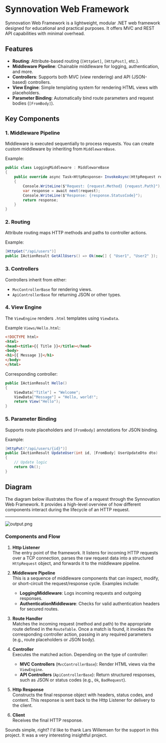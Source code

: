 # Synnovation Web Framework

Synnovation Web Framework is a lightweight, modular .NET web framework designed for educational and practical purposes.
It offers MVC and REST API capabilities with minimal overhead.

## Features

- **Routing**: Attribute-based routing (`[HttpGet]`, `[HttpPost]`, etc.).
- **Middleware Pipeline**: Chainable middleware for logging, authentication, and more.
- **Controllers**: Supports both MVC (view rendering) and API (JSON-based) controllers.
- **View Engine**: Simple templating system for rendering HTML views with placeholders.
- **Parameter Binding**: Automatically bind route parameters and request bodies (`[FromBody]`).

## Key Components

### 1. Middleware Pipeline

Middleware is executed sequentially to process requests. You can create custom middleware by inheriting from
`MiddlewareBase`.

Example:

```csharp
public class LoggingMiddleware : MiddlewareBase
{
    public override async Task<HttpResponse> InvokeAsync(HttpRequest request, Func<HttpRequest, Task<HttpResponse>> next)
    {
        Console.WriteLine($"Request: {request.Method} {request.Path}");
        var response = await next(request);
        Console.WriteLine($"Response: {response.StatusCode}");
        return response;
    }
}
```

### 2. Routing

Attribute routing maps HTTP methods and paths to controller actions.

Example:

```csharp
[HttpGet("/api/users")]
public IActionResult GetAllUsers() => Ok(new[] { "User1", "User2" });
```

### 3. Controllers

Controllers inherit from either:

* `MvcControllerBase` for rendering views.
* `ApiControllerBase` for returning JSON or other types.

### 4. View Engine

The `ViewEngine` renders `.html` templates using `ViewData`.

Example `Views/Hello.html`:

````html
<!DOCTYPE html>
<html>
<head><title>{{ Title }}</title></head>
<body>
<h1>{{ Message }}</h1>
</body>
</html>
````

Corresponding controller:

````csharp
public IActionResult Hello()
{
    ViewData["Title"] = "Welcome";
    ViewData["Message"] = "Hello, world!";
    return View("Hello");
}
````

### 5. Parameter Binding

Supports route placeholders and `[FromBody]` annotations for JSON binding.

Example:

````csharp
[HttpPut("/api/users/{id}")]
public IActionResult UpdateUser(int id, [FromBody] UserUpdateDto dto)
{
    // Update logic
    return Ok();
}
````

## Diagram

The diagram below illustrates the flow of a request through the Synnovation Web Framework. It provides a high-level
overview of how different components interact during the lifecycle of an HTTP request.

---
![output.png](../output.png)

### Components and Flow

1. **Http Listener**  
   The entry point of the framework. It listens for incoming HTTP requests over a TCP connection, parses the raw request
   data into a structured `HttpRequest` object, and forwards it to the middleware pipeline.

2. **Middleware Pipeline**  
   This is a sequence of middleware components that can inspect, modify, or short-circuit the request/response cycle.
   Examples include:
    - **LoggingMiddleware**: Logs incoming requests and outgoing responses.
    - **AuthenticationMiddleware**: Checks for valid authentication headers for secured routes.

3. **Route Handler**  
   Matches the incoming request (method and path) to the appropriate route defined in the `RouteTable`. Once a match is
   found, it invokes the corresponding controller action, passing in any required parameters (e.g., route placeholders
   or JSON body).

4. **Controller**  
   Executes the matched action. Depending on the type of controller:
    - **MVC Controllers** (`MvcControllerBase`): Render HTML views via the `ViewEngine`.
    - **API Controllers** (`ApiControllerBase`): Return structured responses, such as JSON or status codes (e.g., `Ok`,
      `BadRequest`).

5. **Http Response**  
   Constructs the final response object with headers, status codes, and content. This response is sent back to the Http
   Listener for delivery to the client.

6. **Client**  
   Receives the final HTTP response.

Sounds simple, right? I'd like to thank Lars Willemsen for the support in this project. It was a very interesting
insightful project.